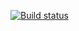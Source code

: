 [![Build status](https://ci.appveyor.com/api/projects/status/nacq6axxy2li4r4d?svg=true)](https://ci.appveyor.com/project/kuznecovaelenaa/aqa-homework5-2)